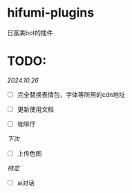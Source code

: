 # hifumi-plugins
日富美bot的插件

# TODO:
*2024.10.26*

- [ ] 完全替换表情包，字体等所用的cdn地址

- [ ] 更新使用文档

- [ ] 咖啡厅

*下次*

- [ ] 上传色图

*待定*

- [ ] ai对话
